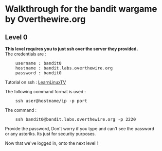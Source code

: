 # Walkthrough for the bandit wargame by Overthewire.org

## Level 0

**This level requires you to just ssh over the server they provided.**<br>
The credentials are :

<pre>
    username : bandit0
    hostname : bandit.labs.overthewire.org
    password : bandit0
</pre>

Tutorial on ssh : [LearnLinuxTV](https://www.youtube.com/watch?v=YS5Zh7KExvE)

The following command format is used :

<pre>
    ssh user@hostname/ip -p port
</pre>

The command :

<pre>
    ssh bandit0@bandit.labs.overthewire.org -p 2220
</pre>

Provide the password, Don't worry if you type and can't see the password or any asteriks. Its just for security purposes. <br>

Now that we've logged in, onto the next level !
